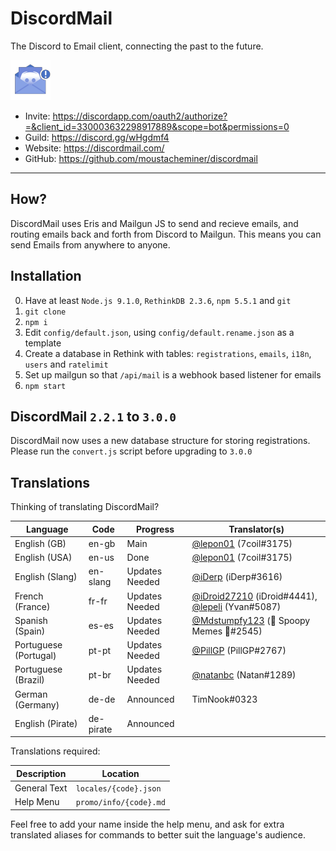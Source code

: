 # DiscordMail
The Discord to Email client, connecting the past to the future.

![Discord Mail](server/static/img/favicon.png)

- Invite: https://discordapp.com/oauth2/authorize?=&client_id=330003632298917889&scope=bot&permissions=0
- Guild: https://discord.gg/wHgdmf4
- Website: https://discordmail.com/
- GitHub: https://github.com/moustacheminer/discordmail

---

## How?
DiscordMail uses Eris and Mailgun JS to send and recieve emails, and routing emails back and forth from Discord to Mailgun. This means you can send Emails from anywhere to anyone.

## Installation

0. Have at least `Node.js 9.1.0`, `RethinkDB 2.3.6`, `npm 5.5.1` and `git`
1. `git clone`
2. `npm i`
3. Edit `config/default.json`, using `config/default.rename.json` as a template
4. Create a database in Rethink with tables: `registrations`, `emails`, `i18n`, `users` and `ratelimit`
5. Set up mailgun so that `/api/mail` is a webhook based listener for emails
6. `npm start`

## DiscordMail `2.2.1` to `3.0.0`

DiscordMail now uses a new database structure for storing registrations. Please run the `convert.js` script before upgrading to `3.0.0`

## Translations

Thinking of translating DiscordMail?

Language               | Code      | Progress       | Translator(s)
---------------------- | --------- | -------------- | --------------------------
English (GB)           | en-gb     | Main           | [@lepon01](https://github.com/lepon01) (7coil#3175)
English (USA)          | en-us     | Done           | [@lepon01](https://github.com/lepon01) (7coil#3175)
English (Slang)        | en-slang  | Updates Needed | [@iDerp](https://github.com/iDerp) (iDerp#3616)
French (France)        | fr-fr     | Updates Needed | [@iDroid27210](https://github.com/iDroid27210) (iDroid#4441), [@lepeli](https://github.com/lepeli) (Yvan#5087)
Spanish (Spain)        | es-es     | Updates Needed | [@Mdstumpfy123](https://github.com/Mdstumpfy123) (🎃 Spoopy Memes 🎃#2545)
Portuguese (Portugal)  | pt-pt     | Updates Needed | [@PillGP](https://github.com/PillGP) (PillGP#2767)
Portuguese (Brazil)    | pt-br     | Updates Needed | [@natanbc](https://github.com/natanbc) (Natan#1289)
German (Germany)       | de-de     | Announced      | TimNook#0323
English (Pirate)       | de-pirate | Announced      |

Translations required:

Description  | Location
------------ | ----------------------
General Text | `locales/{code}.json`
Help Menu    | `promo/info/{code}.md`

Feel free to add your name inside the help menu, and ask for extra translated aliases for commands to better suit the language's audience.
